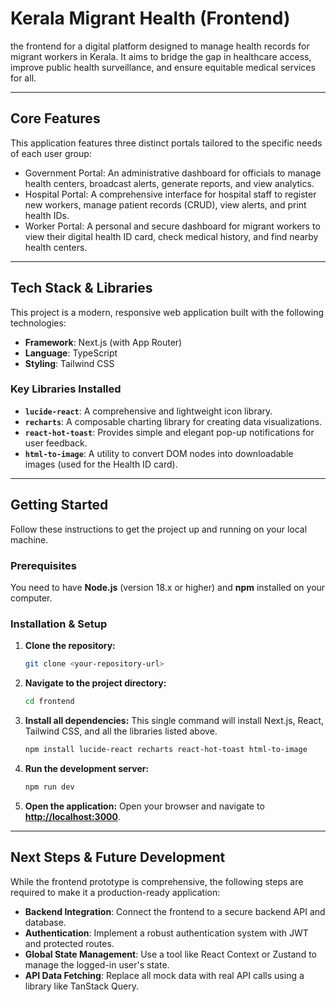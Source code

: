 
# Kerala Migrant Health  (Frontend)

the frontend for a digital platform designed to manage health records for migrant workers in Kerala. It aims to bridge the gap in healthcare access, improve public health surveillance, and ensure equitable medical services for all.

-----

## Core Features

This application features three distinct portals tailored to the specific needs of each user group:

  * Government Portal: An administrative dashboard for officials to manage health centers, broadcast alerts, generate reports, and view analytics.
  * Hospital Portal: A comprehensive interface for hospital staff to register new workers, manage patient records (CRUD), view alerts, and print health IDs.
  * Worker Portal: A personal and secure dashboard for migrant workers to view their digital health ID card, check medical history, and find nearby health centers.

-----

## Tech Stack & Libraries

This project is a modern, responsive web application built with the following technologies:

  * **Framework**: Next.js (with App Router)
  * **Language**: TypeScript
  * **Styling**: Tailwind CSS

### Key Libraries Installed

  * **`lucide-react`**: A comprehensive and lightweight icon library.
  * **`recharts`**: A composable charting library for creating data visualizations.
  * **`react-hot-toast`**: Provides simple and elegant pop-up notifications for user feedback.
  * **`html-to-image`**: A utility to convert DOM nodes into downloadable images (used for the Health ID card).

-----

## Getting Started

Follow these instructions to get the project up and running on your local machine.

### Prerequisites

You need to have **Node.js** (version 18.x or higher) and **npm** installed on your computer.

### Installation & Setup

1.  **Clone the repository:**

    ```bash
    git clone <your-repository-url>
    ```

2.  **Navigate to the project directory:**

    ```bash
    cd frontend
    ```

3.  **Install all dependencies:**
    This single command will install Next.js, React, Tailwind CSS, and all the libraries listed above.

    ```bash
    npm install lucide-react recharts react-hot-toast html-to-image
    ```

4.  **Run the development server:**

    ```bash
    npm run dev
    ```

5.  **Open the application:**
    Open your browser and navigate to **[http://localhost:3000](https://www.google.com/search?q=http://localhost:3000)**.

-----

## Next Steps & Future Development

While the frontend prototype is comprehensive, the following steps are required to make it a production-ready application:

  * **Backend Integration**: Connect the frontend to a secure backend API and database.
  * **Authentication**: Implement a robust authentication system with JWT and protected routes.
  * **Global State Management**: Use a tool like React Context or Zustand to manage the logged-in user's state.
  * **API Data Fetching**: Replace all mock data with real API calls using a library like TanStack Query.
